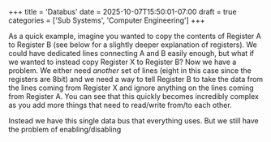 +++
title = 'Databus'
date = 2025-10-07T15:50:01-07:00
draft = true
categories = ['Sub Systems', 'Computer Engineering']
+++

As a quick example, imagine you wanted to copy the contents of
Register A to Register B (see below for a slightly deeper explanation
of registers). We could have dedicated lines connecting A and B easily
enough, but what if we wanted to instead copy Register X to Register
B? Now we have a problem. We either need *another* set of lines (eight
in this case since the registers are 8bit) and we need a way to tell
Register B to take the data from the lines coming from Register X and
ignore anything on the lines coming from Register A. You can see that
this quickly becomes incredibly complex as you add more things that
need to read/write from/to each other.

Instead we have this single data bus that everything uses. But we still have the problem of enabling/disabling
